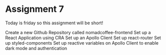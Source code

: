 # Assignment 7

Today is friday so this assignment will be short!

Create a new Github Repository called nomadcoffee-frontend
Set up a React Application using CRA
Set up an Apollo Client
Set up react-router
Set up styled-components
Set up reactive variables on Apollo Client to enable dark mode and authentication
